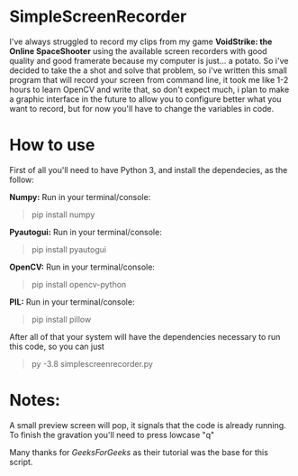 # SimpleScreenRecorder
I've always struggled to record my clips from my game **VoidStrike: the Online SpaceShooter** using the available screen recorders with good quality and good framerate because my computer is just... a potato.
So i've decided to take the a shot and solve that problem, so i've written this small program that will record your screen from command line, it took me like 1-2 hours to learn OpenCV and write that, so don't expect much, i plan to make a graphic interface in the future to allow you to configure better what you want to record, but for now you'll have to change the variables in code.

# How to use
First of all you'll need to have Python 3, and install the dependecies, as the follow:

**Numpy:**
Run in your terminal/console:  
> 	pip install numpy
> 
**Pyautogui:**
Run in your terminal/console:  
> 	pip install pyautogui
> 
**OpenCV:**
Run in your terminal/console:  
> 	pip install opencv-python
> 
**PIL:**
Run in your terminal/console:  
> 	pip install pillow

After all of that your system will have the dependencies necessary to run this code, so you can just

>py -3.8 simplescreenrecorder.py

# Notes:
A small preview screen will pop, it signals that the code is already running.
To finish the gravation you'll need to press lowcase "q"


Many thanks for *GeeksForGeeks* as their tutorial was the base for this script.
